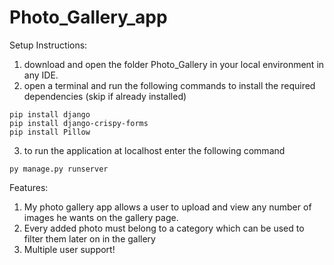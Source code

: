 # Photo_Gallery_app

Setup Instructions:
1. download and open the folder Photo_Gallery in your local environment in any IDE.
2. open a terminal and run the following commands to install the required dependencies (skip if already installed)

```
pip install django
pip install django-crispy-forms
pip install Pillow
```

3. to run the application at localhost enter the following command
```
py manage.py runserver
```

Features:

1. My photo gallery app allows a user to upload and view any number of images
he wants on the gallery page.
2. Every added photo must belong to a category which can be used to filter them
later on in the gallery
3. Multiple user support!
